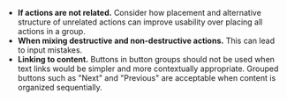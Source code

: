 - **If actions are not related.** Consider how placement and alternative structure of unrelated actions can improve usability over placing all actions in a group.
- **When mixing destructive and non-destructive actions.** This can lead to input mistakes.
- **Linking to content.** Buttons in button groups should not be used when text links would be simpler and more contextually appropriate. Grouped buttons such as "Next" and "Previous" are acceptable when content is organized sequentially.